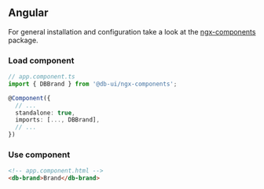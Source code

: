 ## Angular

For general installation and configuration take a look at
the [ngx-components](https://www.npmjs.com/package/@db-ui/ngx-components) package.

### Load component

```ts app.component.ts
// app.component.ts
import { DBBrand } from '@db-ui/ngx-components';

@Component({
  // ...
  standalone: true,
  imports: [..., DBBrand],
  // ...
})
```

### Use component

```html app.component.html
<!-- app.component.html -->
<db-brand>Brand</db-brand>
```

